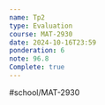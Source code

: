 ```yaml
---
name: Tp2
type: Evaluation
course: MAT-2930
date: 2024-10-16T23:59
ponderation: 6
note: 96.8
Complete: true
---
```

#school/MAT-2930 
